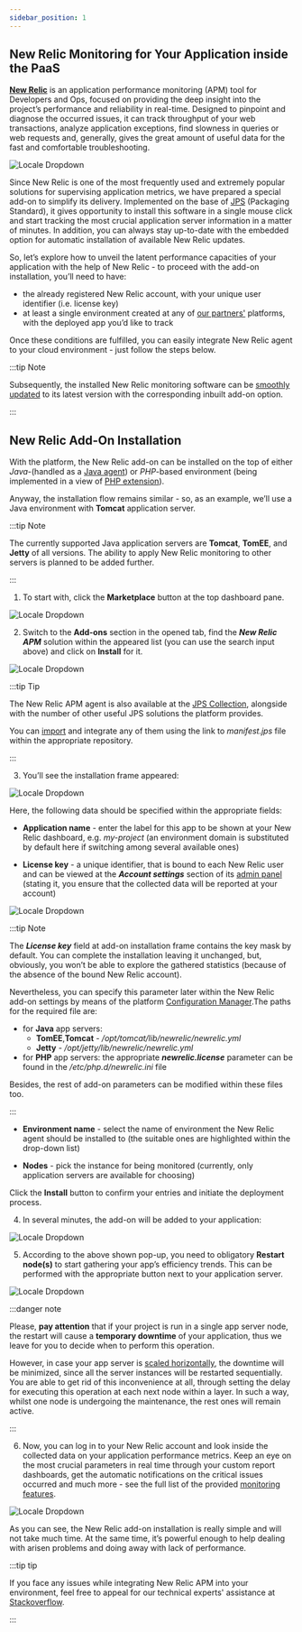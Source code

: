 ```yaml
---
sidebar_position: 1
---
```


## New Relic Monitoring for Your Application inside the PaaS

[**New Relic**](https://cloudmydc.com/) is an application performance monitoring (APM) tool for Developers and Ops, focused on providing the deep insight into the project’s performance and reliability in real-time. Designed to pinpoint and diagnose the occurred issues, it can track throughput of your web transactions, analyze application exceptions, find slowness in queries or web requests and, generally, gives the great amount of useful data for the fast and comfortable troubleshooting.

<div style={{
    display:'flex',
    justifyContent: 'center',
    margin: '0 0 1rem 0'
}}>

![Locale Dropdown](./img/NewRelicInstallation/01-new-relic-monitoring-addon.png)

</div>

Since New Relic is one of the most frequently used and extremely popular solutions for supervising application metrics, we have prepared a special add-on to simplify its delivery. Implemented on the base of [JPS](https://cloudmydc.com/) (Packaging Standard), it gives opportunity to install this software in a single mouse click and start tracking the most crucial application server information in a matter of minutes. In addition, you can always stay up-to-date with the embedded option for automatic installation of available New Relic updates.

So, let’s explore how to unveil the latent performance capacities of your application with the help of New Relic - to proceed with the add-on installation, you’ll need to have:

- the already registered New Relic account, with your unique user identifier (i.e. license key)
- at least a single environment created at any of [our partners'](https://cloudmydc.com/) platforms, with the deployed app you’d like to track

Once these conditions are fulfilled, you can easily integrate New Relic agent to your cloud environment - just follow the steps below.

:::tip Note

Subsequently, the installed New Relic monitoring software can be [smoothly updated](https://cloudmydc.com/) to its latest version with the corresponding inbuilt add-on option.

:::

## New Relic Add-On Installation

With the platform, the New Relic add-on can be installed on the top of either _Java_-(handled as a [Java agent](https://cloudmydc.com/)) or _PHP_-based environment (being implemented in a view of [PHP extension](https://cloudmydc.com/)).

Anyway, the installation flow remains similar - so, as an example, we’ll use a Java environment with **Tomcat** application server.

:::tip Note

The currently supported Java application servers are **Tomcat**, **TomEE**, and **Jetty** of all versions. The ability to apply New Relic monitoring to other servers is planned to be added further.

:::

1. To start with, click the **Marketplace** button at the top dashboard pane.

<div style={{
    display:'flex',
    justifyContent: 'center',
    margin: '0 0 1rem 0'
}}>

![Locale Dropdown](./img/NewRelicInstallation/02-paas-main-buttons.png)

</div>

2. Switch to the **Add-ons** section in the opened tab, find the **_New Relic APM_** solution within the appeared list (you can use the search input above) and click on **Install** for it.

<div style={{
    display:'flex',
    justifyContent: 'center',
    margin: '0 0 1rem 0'
}}>

![Locale Dropdown](./img/NewRelicInstallation/03-new-relic-add-on-package.png)

</div>

:::tip Tip

The New Relic APM agent is also available at the [JPS Collection](https://cloudmydc.com/), alongside with the number of other useful JPS solutions the platform provides.

You can [import](/docs/EnvironmentManagement/Environment%20Export%20and%20Import/Environment%20Import) and integrate any of them using the link to _manifest.jps_ file within the appropriate repository.

:::

3. You’ll see the installation frame appeared:

<div style={{
    display:'flex',
    justifyContent: 'center',
    margin: '0 0 1rem 0'
}}>

![Locale Dropdown](./img/NewRelicInstallation/04-new-relic-add-on-installation.png)

</div>

Here, the following data should be specified within the appropriate fields:

- **Application name** - enter the label for this app to be shown at your New Relic dashboard, e.g. _my-project_ (an environment domain is substituted by default here if switching among several available ones)

- **License key** - a unique identifier, that is bound to each New Relic user and can be viewed at the **_Account settings_** section of its [admin panel](https://cloudmydc.com/) (stating it, you ensure that the collected data will be reported at your account)

<div style={{
    display:'flex',
    justifyContent: 'center',
    margin: '0 0 1rem 0'
}}>

![Locale Dropdown](./img/NewRelicInstallation/05-new-relic-apm-admin-panel.png)

</div>

:::tip Note

The **_License key_** field at add-on installation frame contains the key mask by default. You can complete the installation leaving it unchanged, but, obviously, you won’t be able to explore the gathered statistics (because of the absence of the bound New Relic account).

Nevertheless, you can specify this parameter later within the New Relic add-on settings by means of the platform [Configuration Manager](/docs/Container/Container%20Configuration/Configuration%20Tools#configuration-file-manager).The paths for the required file are:

- for **Java** app servers:
  - **TomEE**,**Tomcat** - _/opt/tomcat/lib/newrelic/newrelic.yml_
  - **Jetty** - _/opt/jetty/lib/newrelic/newrelic.yml_
- for **PHP** app servers: the appropriate **_newrelic.license_** parameter can be found in the _/etc/php.d/newrelic.ini_ file

Besides, the rest of add-on parameters can be modified within these files too.

:::

- **Environment name** - select the name of environment the New Relic agent should be installed to (the suitable ones are highlighted within the drop-down list)

- **Nodes** - pick the instance for being monitored (currently, only application servers are available for choosing)

Click the **Install** button to confirm your entries and initiate the deployment process.

4. In several minutes, the add-on will be added to your application:

<div style={{
    display:'flex',
    justifyContent: 'center',
    margin: '0 0 1rem 0'
}}>

![Locale Dropdown](./img/NewRelicInstallation/06-new-relic-successfully-installed.png)

</div>

5. According to the above shown pop-up, you need to obligatory **Restart node(s)** to start gathering your app’s efficiency trends. This can be performed with the appropriate button next to your application server.

<div style={{
    display:'flex',
    justifyContent: 'center',
    margin: '0 0 1rem 0'
}}>

![Locale Dropdown](./img/NewRelicInstallation/07-restart-tomcat-server.png)

</div>

:::danger note

Please, **pay attention** that if your project is run in a single app server node, the restart will cause a **temporary downtime** of your application, thus we leave for you to decide when to perform this operation.

However, in case your app server is [scaled horizontally](https://cloudmydc.com/), the downtime will be minimized, since all the server instances will be restarted sequentially. You are able to get rid of this inconvenience at all, through setting the delay for executing this operation at each next node within a layer. In such a way, whilst one node is undergoing the maintenance, the rest ones will remain active.

:::

6. Now, you can log in to your New Relic account and look inside the collected data on your application performance metrics. Keep an eye on the most crucial parameters in real time through your custom report dashboards, get the automatic notifications on the critical issues occurred and much more - see the full list of the provided [monitoring features](https://cloudmydc.com/).

<div style={{
    display:'flex',
    justifyContent: 'center',
    margin: '0 0 1rem 0'
}}>

![Locale Dropdown](./img/NewRelicInstallation/08-monitoring-with-new-relic.png)

</div>

As you can see, the New Relic add-on installation is really simple and will not take much time. At the same time, it’s powerful enough to help dealing with arisen problems and doing away with lack of performance.

:::tip tip

If you face any issues while integrating New Relic APM into your environment, feel free to appeal for our technical experts' assistance at [Stackoverflow](https://stackoverflow.com/questions/tagged/jelastic).

:::
